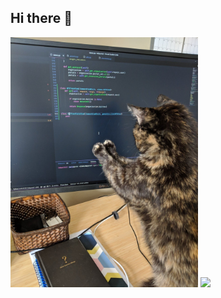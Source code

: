 ## Hi there 👋
<img src="https://github.com/VladaPolonskaya/-/blob/main/1680554971_animals-pibig-info-p-kot-programmist-zhivotnie-krasivo-8.jpg" alt = "the unlimited" width=300>

<img src="https://img.shields.io/badge/py-python-blue?style=plastic">


